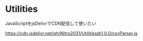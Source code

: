 # Utilities
JavaScriptをjsDelivrでCDN配信して使いたい

https://cdn.jsdelivr.net/gh/Nitro2031/Utilities@1.0.0/csvParser.js
